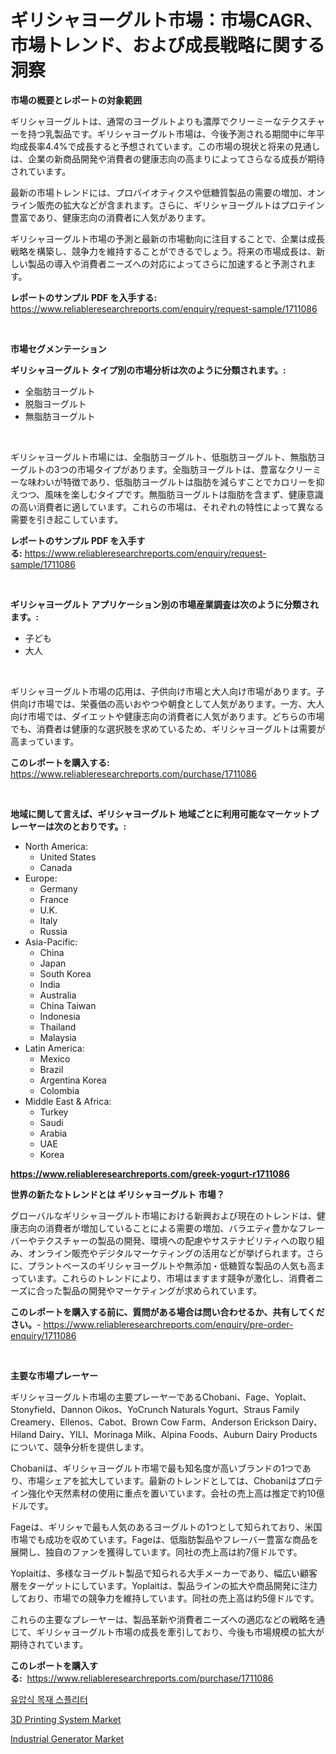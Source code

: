 <p><h1>ギリシャヨーグルト市場：市場CAGR、市場トレンド、および成長戦略に関する洞察</h1></p><p><strong>市場の概要とレポートの対象範囲</strong></p>
<p><p>ギリシャヨーグルトは、通常のヨーグルトよりも濃厚でクリーミーなテクスチャーを持つ乳製品です。ギリシャヨーグルト市場は、今後予測される期間中に年平均成長率4.4%で成長すると予想されています。この市場の現状と将来の見通しは、企業の新商品開発や消費者の健康志向の高まりによってさらなる成長が期待されています。</p><p>最新の市場トレンドには、プロバイオティクスや低糖質製品の需要の増加、オンライン販売の拡大などが含まれます。さらに、ギリシャヨーグルトはプロテイン豊富であり、健康志向の消費者に人気があります。</p><p>ギリシャヨーグルト市場の予測と最新の市場動向に注目することで、企業は成長戦略を構築し、競争力を維持することができるでしょう。将来の市場成長は、新しい製品の導入や消費者ニーズへの対応によってさらに加速すると予測されます。</p></p>
<p><strong>レポートのサンプル PDF を入手する:</strong> <a href="https://www.reliableresearchreports.com/enquiry/request-sample/1711086">https://www.reliableresearchreports.com/enquiry/request-sample/1711086</a></p>
<p>&nbsp;</p>
<p><strong>市場セグメンテーション</strong></p>
<p><strong>ギリシャヨーグルト タイプ別の市場分析は次のように分類されます。:</strong></p>
<p><ul><li>全脂肪ヨーグルト</li><li>脱脂ヨーグルト</li><li>無脂肪ヨーグルト</li></ul></p>
<p>&nbsp;</p>
<p><p>ギリシャヨーグルト市場には、全脂肪ヨーグルト、低脂肪ヨーグルト、無脂肪ヨーグルトの3つの市場タイプがあります。全脂肪ヨーグルトは、豊富なクリーミーな味わいが特徴であり、低脂肪ヨーグルトは脂肪を減らすことでカロリーを抑えつつ、風味を楽しむタイプです。無脂肪ヨーグルトは脂肪を含まず、健康意識の高い消費者に適しています。これらの市場は、それぞれの特性によって異なる需要を引き起こしています。</p></p>
<p><strong>レポートのサンプル PDF を入手する:</strong>&nbsp;<a href="https://www.reliableresearchreports.com/enquiry/request-sample/1711086">https://www.reliableresearchreports.com/enquiry/request-sample/1711086</a></p>
<p>&nbsp;</p>
<p><strong> ギリシャヨーグルト アプリケーション別の市場産業調査は次のように分類されます。:</strong></p>
<p><ul><li>子ども</li><li>大人</li></ul></p>
<p>&nbsp;</p>
<p><p>ギリシャヨーグルト市場の応用は、子供向け市場と大人向け市場があります。子供向け市場では、栄養価の高いおやつや朝食として人気があります。一方、大人向け市場では、ダイエットや健康志向の消費者に人気があります。どちらの市場でも、消費者は健康的な選択肢を求めているため、ギリシャヨーグルトは需要が高まっています。</p></p>
<p><strong>このレポートを購入する:</strong>&nbsp; <a href="https://www.reliableresearchreports.com/purchase/1711086">https://www.reliableresearchreports.com/purchase/1711086</a></p>
<p>&nbsp;</p>
<p><strong>地域に関して言えば、ギリシャヨーグルト 地域ごとに利用可能なマーケットプレーヤーは次のとおりです。:</strong></p>
<p><ul>
    <li>
        North America:
        <ul>
            <li>United States</li>
            <li>Canada</li>
        </ul>
    </li>
    <li>
        Europe:
        <ul>
            <li>Germany</li>
            <li>France</li>
            <li>U.K.</li>
            <li>Italy</li>
            <li>Russia</li>
        </ul>
    </li>
    <li>
        Asia-Pacific:
        <ul>
            <li>China</li>
            <li>Japan</li>
            <li>South Korea</li>
            <li>India</li>
            <li>Australia</li>
            <li>China Taiwan</li>
            <li>Indonesia</li>
            <li>Thailand</li>
            <li>Malaysia</li>
        </ul>
    </li>
    <li>
        Latin America:
        <ul>
            <li>Mexico</li>
            <li>Brazil</li>
            <li>Argentina Korea</li>
            <li>Colombia</li>
        </ul>
    </li>
    <li>
        Middle East & Africa:
        <ul>
            <li>Turkey</li>
            <li>Saudi</li>
            <li>Arabia</li>
            <li>UAE</li>
            <li>Korea</li>
        </ul>
    </li>
    </ul></p>
<p><strong><a href="https://www.reliableresearchreports.com/greek-yogurt-r1711086">https://www.reliableresearchreports.com/greek-yogurt-r1711086</a></strong>&nbsp;</p>
<p><strong>世界の新たなトレンドとは ギリシャヨーグルト 市場？</strong></p>
<p><p>グローバルなギリシャヨーグルト市場における新興および現在のトレンドは、健康志向の消費者が増加していることによる需要の増加、バラエティ豊かなフレーバーやテクスチャーの製品の開発、環境への配慮やサステナビリティへの取り組み、オンライン販売やデジタルマーケティングの活用などが挙げられます。さらに、プラントベースのギリシャヨーグルトや無添加・低糖質な製品の人気も高まっています。これらのトレンドにより、市場はますます競争が激化し、消費者ニーズに合った製品の開発やマーケティングが求められています。</p></p>
<p><strong>このレポートを購入する前に、質問がある場合は問い合わせるか、共有してください。</strong>- <a href="https://www.reliableresearchreports.com/enquiry/pre-order-enquiry/1711086">https://www.reliableresearchreports.com/enquiry/pre-order-enquiry/1711086</a></p>
<p>&nbsp;</p>
<p><strong>主要な市場プレーヤー</strong></p>
<p><p>ギリシャヨーグルト市場の主要プレーヤーであるChobani、Fage、Yoplait、Stonyfield、Dannon Oikos、YoCrunch Naturals Yogurt、Straus Family Creamery、Ellenos、Cabot、Brown Cow Farm、Anderson Erickson Dairy、Hiland Dairy、YILI、Morinaga Milk、Alpina Foods、Auburn Dairy Productsについて、競争分析を提供します。</p><p>Chobaniは、ギリシャヨーグルト市場で最も知名度が高いブランドの1つであり、市場シェアを拡大しています。最新のトレンドとしては、Chobaniはプロテイン強化や天然素材の使用に重点を置いています。会社の売上高は推定で約10億ドルです。</p><p>Fageは、ギリシャで最も人気のあるヨーグルトの1つとして知られており、米国市場でも成功を収めています。Fageは、低脂肪製品やフレーバー豊富な商品を展開し、独自のファンを獲得しています。同社の売上高は約7億ドルです。</p><p>Yoplaitは、多様なヨーグルト製品で知られる大手メーカーであり、幅広い顧客層をターゲットにしています。Yoplaitは、製品ラインの拡大や商品開発に注力しており、市場での競争力を維持しています。同社の売上高は約5億ドルです。</p><p>これらの主要なプレーヤーは、製品革新や消費者ニーズへの適応などの戦略を通じて、ギリシャヨーグルト市場の成長を牽引しており、今後も市場規模の拡大が期待されています。</p></p>
<p><strong>このレポートを購入する:</strong>&nbsp;&nbsp;<a href="https://www.reliableresearchreports.com/purchase/1711086">https://www.reliableresearchreports.com/purchase/1711086</a></p>
<p><p><a href="https://github.com/GabrielBlanda5656/Market-Research-Report-List-1/blob/main/614056730817.md">유압식 목재 스플리터</a></p><p><a href="https://github.com/Alonsoolds3wq1d81czn8rbol/Market-Research-Report-List-2/blob/main/3d-printing-system-market.md">3D Printing System Market</a></p><p><a href="https://github.com/yemakinde/Market-Research-Report-List-2/blob/main/industrial-generator-market.md">Industrial Generator Market</a></p></p>